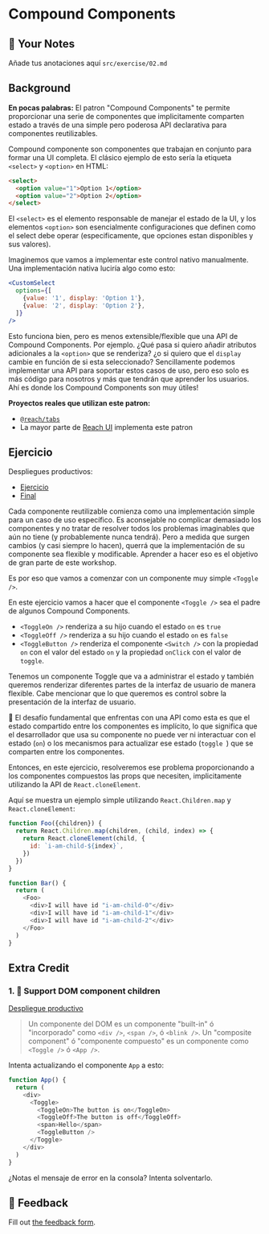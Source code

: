 # Compound Components

## 📝 Your Notes

Añade tus anotaciones aquí `src/exercise/02.md`

## Background

**En pocas palabras:** El patron "Compound Components" te permite proporcionar
una serie de componentes que implicitamente comparten estado a través de una
simple pero poderosa API declarativa para componentes reutilizables.

Compound componente son componentes que trabajan en conjunto para formar una UI
completa. El clásico ejemplo de esto sería la etiqueta `<select>` y `<option>`
en HTML:

```html
<select>
  <option value="1">Option 1</option>
  <option value="2">Option 2</option>
</select>
```

El `<select>` es el elemento responsable de manejar el estado de la UI, y los
elementos `<option>` son esencialmente configuraciones que definen como el
select debe operar (especificamente, que opciones estan disponibles y sus
valores).

Imaginemos que vamos a implementar este control nativo manualmente. Una
implementación nativa luciría algo como esto:

```jsx
<CustomSelect
  options={[
    {value: '1', display: 'Option 1'},
    {value: '2', display: 'Option 2'},
  ]}
/>
```

Esto funciona bien, pero es menos extensible/flexible que una API de Compound
Components. Por ejemplo. ¿Qué pasa si quiero añadir atributos adicionales a la
`<option>` que se renderiza? ¿o si quiero que el `display` cambie en función de
si esta seleccionado? Sencillamente podemos implementar una API para soportar
estos casos de uso, pero eso solo es más código para nosotros y más que tendrán
que aprender los usuarios. Ahí es donde los Compound Components son muy útiles!

**Proyectos reales que utilizan este patron:**

- [`@reach/tabs`](https://reacttraining.com/reach-ui/tabs)
- La mayor parte de [Reach UI](https://reacttraining.com/reach-ui) implementa
  este patron

## Ejercicio

Despliegues productivos:

- [Ejercicio](http://advanced-react-patterns.netlify.app/isolated/exercise/02.js)
- [Final](http://advanced-react-patterns.netlify.app/isolated/final/02.js)

Cada componente reutilizable comienza como una implementación simple para un
caso de uso específico. Es aconsejable no complicar demasiado los componentes y
no tratar de resolver todos los problemas imaginables que aún no tiene (y
probablemente nunca tendrá). Pero a medida que surgen cambios (y casi siempre lo
hacen), querrá que la implementación de su componente sea flexible y
modificable. Aprender a hacer eso es el objetivo de gran parte de este workshop.

Es por eso que vamos a comenzar con un componente muy simple `<Toggle />`.

En este ejercicio vamos a hacer que el componente `<Toggle />` sea el padre de
algunos Compound Components.

- `<ToggleOn />` renderiza a su hijo cuando el estado `on` es `true`
- `<ToggleOff />` renderiza a su hijo cuando el estado `on` es `false`
- `<ToggleButton />` renderiza el componente `<Switch />` con la propiedad `on`
  con el valor del estado `on` y la propiedad `onClick` con el valor de
  `toggle`.

Tenemos un componente Toggle que va a administrar el estado y también queremos
renderizar diferentes partes de la interfaz de usuario de manera flexible. Cabe
mencionar que lo que queremos es control sobre la presentación de la interfaz de
usuario.

🦉 El desafío fundamental que enfrentas con una API como esta es que el estado
compartido entre los componentes es implícito, lo que significa que el
desarrollador que usa su componente no puede ver ni interactuar con el estado
(`on`) o los mecanismos para actualizar ese estado (`toggle `) que se comparten
entre los componentes.

Entonces, en este ejercicio, resolveremos ese problema proporcionando a los
componentes compuestos las props que necesiten, implicitamente utilizando la API
de `React.cloneElement`.

Aquí se muestra un ejemplo simple utilizando `React.Children.map` y
`React.cloneElement`:

```javascript
function Foo({children}) {
  return React.Children.map(children, (child, index) => {
    return React.cloneElement(child, {
      id: `i-am-child-${index}`,
    })
  })
}

function Bar() {
  return (
    <Foo>
      <div>I will have id "i-am-child-0"</div>
      <div>I will have id "i-am-child-1"</div>
      <div>I will have id "i-am-child-2"</div>
    </Foo>
  )
}
```

## Extra Credit

### 1. 💯 Support DOM component children

[Despliegue productivo](http://advanced-react-patterns.netlify.app/isolated/final/02.extra-1.js)

> Un componente del DOM es un componente "built-in" ó "incorporado" como
> `<div />`, `<span />`, ó `<blink />`. Un "composite component" ó "componente
> compuesto" es un componente como `<Toggle />` ó `<App />`.

Intenta actualizando el componente `App` a esto:

```javascript
function App() {
  return (
    <div>
      <Toggle>
        <ToggleOn>The button is on</ToggleOn>
        <ToggleOff>The button is off</ToggleOff>
        <span>Hello</span>
        <ToggleButton />
      </Toggle>
    </div>
  )
}
```

¿Notas el mensaje de error en la consola? Intenta solventarlo.

## 🦉 Feedback

Fill out
[the feedback form](https://ws.kcd.im/?ws=Advanced%20React%20Patterns%20%F0%9F%A4%AF&e=02%3A%20Compound%20Components&em=agustin.moranr%40gmail.com).
